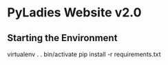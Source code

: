 PyLadies Website v2.0
========================
  
Starting the Environment
---------------------------

virtualenv .
. bin/activate
pip install -r requirements.txt